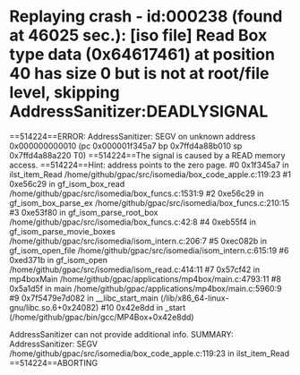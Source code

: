 

Replaying crash - id:000238 (found at 46025 sec.):
[iso file] Read Box type data (0x64617461) at position 40 has size 0 but is not at root/file level, skipping
AddressSanitizer:DEADLYSIGNAL
=================================================================
==514224==ERROR: AddressSanitizer: SEGV on unknown address 0x000000000010 (pc 0x000001f345a7 bp 0x7ffd4a88b010 sp 0x7ffd4a88a220 T0)
==514224==The signal is caused by a READ memory access.
==514224==Hint: address points to the zero page.
    #0 0x1f345a7 in ilst_item_Read /home/github/gpac/src/isomedia/box_code_apple.c:119:23
    #1 0xe56c29 in gf_isom_box_read /home/github/gpac/src/isomedia/box_funcs.c:1531:9
    #2 0xe56c29 in gf_isom_box_parse_ex /home/github/gpac/src/isomedia/box_funcs.c:210:15
    #3 0xe53f80 in gf_isom_parse_root_box /home/github/gpac/src/isomedia/box_funcs.c:42:8
    #4 0xeb55f4 in gf_isom_parse_movie_boxes /home/github/gpac/src/isomedia/isom_intern.c:206:7
    #5 0xec082b in gf_isom_open_file /home/github/gpac/src/isomedia/isom_intern.c:615:19
    #6 0xed371b in gf_isom_open /home/github/gpac/src/isomedia/isom_read.c:414:11
    #7 0x57cf42 in mp4boxMain /home/github/gpac/applications/mp4box/main.c:4793:11
    #8 0x5a1d5f in main /home/github/gpac/applications/mp4box/main.c:5960:9
    #9 0x7f5479e7d082 in __libc_start_main (/lib/x86_64-linux-gnu/libc.so.6+0x24082)
    #10 0x42e8dd in _start (/home/github/gpac/bin/gcc/MP4Box+0x42e8dd)

AddressSanitizer can not provide additional info.
SUMMARY: AddressSanitizer: SEGV /home/github/gpac/src/isomedia/box_code_apple.c:119:23 in ilst_item_Read
==514224==ABORTING